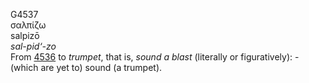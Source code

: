 <body>
  <p>G4537<br>  σαλπίζω  <br> salpizō  <br><i>sal-pid‘-zo </i><br>From <a href="g4536.htm">4536</a>  to <i>trumpet</i>, that is, <i>sound</i> <i>a</i> <i>blast</i> (literally or figuratively): - (which are yet to) sound (a trumpet).<br></p>
 </body>